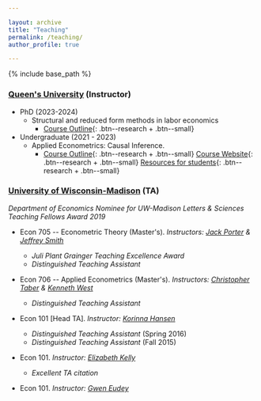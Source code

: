 ```yaml
---

layout: archive
title: "Teaching"
permalink: /teaching/
author_profile: true

---
```


{% include base_path %}


### [Queen's University](https://www.econ.queensu.ca/) (Instructor)

- PhD (2023-2024)
  - Structural and reduced form methods in labor economics
    - [Course Outline](https://moshialam.github.io/_pages/852_outline/){: .btn--research + .btn--small} 
- Undergraduate (2021 - 2023)
  - Applied Econometrics: Causal Inference.
    - [Course Outline](https://moshialam.github.io/_pages/452_outline/){: .btn--research + .btn--small} [Course Website](https://onq.queensu.ca/d2l/home/764511){: .btn--research + .btn--small} [Resources for students](https://moshialam.github.io/_pages/resourcesforstudents/){: .btn--research + .btn--small}

### [University of Wisconsin-Madison](https://econ.wisc.edu/) (TA)

_Department of Economics Nominee for UW-Madison Letters & Sciences Teaching Fellows Award 2019_
 
- Econ 705 -- Econometric Theory (Master's). _Instructors: [Jack Porter](https://www.ssc.wisc.edu/~jrporter/) & [Jeffrey Smith](https://sites.google.com/site/econjeffsmith/home)_
  - _Juli Plant Grainger Teaching Excellence Award_
  - _Distinguished Teaching Assistant_

- Econ 706 -- Applied Econometrics (Master's). _Instructors: [Christopher Taber](https://www.ssc.wisc.edu/~ctaber/) & [Kenneth West](https://www.ssc.wisc.edu/~kwest/)_
   - _Distinguished Teaching Assistant_

- Econ 101 [Head TA]. _Instructor: [Korinna Hansen](https://www.ssc.wisc.edu/~kohansen/)_
  - _Distinguished Teaching Assistant_ (Spring 2016)
  - _Distinguished Teaching Assistant_ (Fall 2015)

- Econ 101. _Instructor: [Elizabeth Kelly](https://econ.wisc.edu/staff/kelly-elizabeth/)_
  - _Excellent TA citation_

- Econ 101. _Instructor: [Gwen Eudey](https://econ.wisc.edu/staff/eudey-gwen/)_
